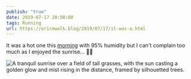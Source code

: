 ```yaml
---
publish: "true"
date: 2019-07-17 20:58:00
tags: Running
url: https://ericmwalk.blog/2019/07/17/it-was-a.html
---
```


It was a hot one this [morning](https://www.strava.com/activities/2540152353) with 95% humidity but I can't complain too much as I enjoyed the sunrise... 🏃‍♂️

![A tranquil sunrise over a field of tall grasses, with the sun casting a golden glow and mist rising in the distance, framed by silhouetted trees.](https://ericmwalk.blog/uploads/2022/a4c076aa51.jpg)